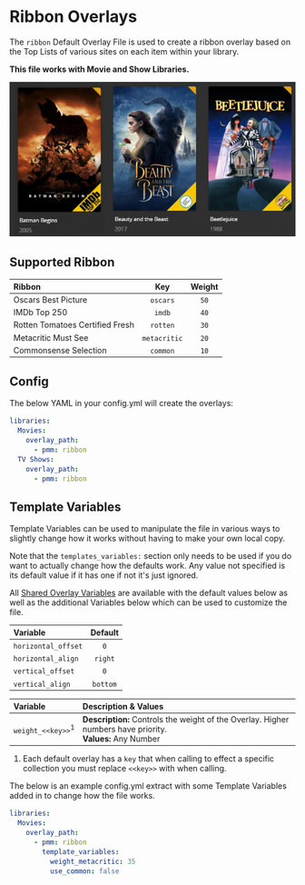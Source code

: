 # Ribbon Overlays

The `ribbon` Default Overlay File is used to create a ribbon overlay based on the Top Lists of various sites on each item within your library.

**This file works with Movie and Show Libraries.**

![](images/ribbon.png)

## Supported Ribbon

| Ribbon                          |     Key      | Weight |
|:--------------------------------|:------------:|:------:|
| Oscars Best Picture             |   `oscars`   |  `50`  |
| IMDb Top 250                    |    `imdb`    |  `40`  |
| Rotten Tomatoes Certified Fresh |   `rotten`   |  `30`  |
| Metacritic Must See             | `metacritic` |  `20`  |
| Commonsense Selection           |   `common`   |  `10`  |

## Config

The below YAML in your config.yml will create the overlays:

```yaml
libraries:
  Movies:
    overlay_path:
      - pmm: ribbon
  TV Shows:
    overlay_path:
      - pmm: ribbon
```

## Template Variables

Template Variables can be used to manipulate the file in various ways to slightly change how it works without having to make your own local copy.

Note that the `templates_variables:` section only needs to be used if you do want to actually change how the defaults work. Any value not specified is its default value if it has one if not it's just ignored.

All [Shared Overlay Variables](variables) are available with the default values below as well as the additional Variables below which can be used to customize the file.

| Variable            | Default  |
|:--------------------|:--------:|
| `horizontal_offset` |   `0`    |
| `horizontal_align`  | `right`  |
| `vertical_offset`   |   `0`    |
| `vertical_align`    | `bottom` |

| Variable                       | Description & Values                                                                                         |
|:-------------------------------|:-------------------------------------------------------------------------------------------------------------|
| `weight_<<key>>`<sup>1</sup>   | **Description:** Controls the weight of the Overlay. Higher numbers have priority.<br>**Values:** Any Number |

1. Each default overlay has a `key` that when calling to effect a specific collection you must replace `<<key>>` with when calling.

The below is an example config.yml extract with some Template Variables added in to change how the file works.

```yaml
libraries:
  Movies:
    overlay_path:
      - pmm: ribbon
        template_variables:
          weight_metacritic: 35
          use_common: false
```
